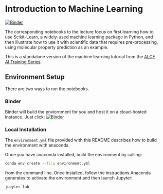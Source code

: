 # Introduction to Machine Learning

[![Binder](https://mybinder.org/badge_logo.svg)](https://mybinder.org/v2/gh/WardLT/machine-learning-intro/HEAD)

The corresponding notebooks to the lecture focus on first learning how to use Scikit-Learn, a widely-used machine learning package in Python, 
and then illustrate how to use it with scientific data that requires pre-processing, using molecular property prediction as an example.

This is a standalone version of the machine learning tutorial from the [ALCF AI Training Series](https://github.com/argonne-lcf/ai-science-training-series/tree/main/01_machineLearning).

## Environment Setup

There are two ways to run the notebooks.

### Binder

Binder will build the enviornment for you and host it on a cloud-hosted instance. Just click: [![Binder](https://mybinder.org/badge_logo.svg)](https://mybinder.org/v2/gh/WardLT/machine-learning-intro/HEAD)

### Local Installation

The `environment.yml` file provided with this README describes how to build the environment with anaconda.

Once you have anaconda installed, build the environment by calling:

```bash
conda env create --file environment.yml
```

from the command line. Once installed, follow the instructions Anaconda generates to activate the environment and then launch Jupyter:

```bash
jupyter lab
```

